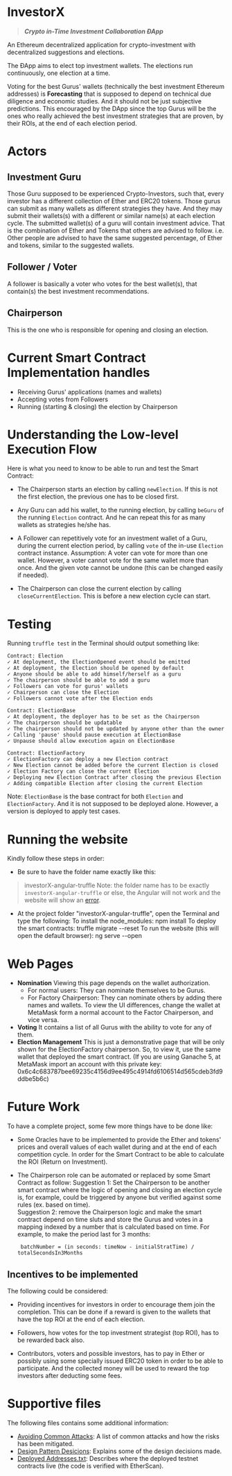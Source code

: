 
# InvestorX 

> ***Crypto in-Time Investment Collaboration ÐApp***

An Ethereum decentralized application for crypto-investment with decentralized suggestions and elections.

The ÐApp aims to elect top investment wallets. The elections run continuously, one election at a time. 

Voting for the best Gurus' wallets (technically the best investment Ethereum addresses) is **Forecasting** that is supposed to depend on technical due diligence and economic studies. And it should not be just subjective predictions. This encouraged by the DApp since the top Gurus will be the ones who really achieved the best investment strategies that are proven, by their ROIs, at the end of each election period.

# Actors

## Investment Guru

Those Guru supposed to be experienced Crypto-Investors, such that, every investor has a different collection of Ether and ERC20 tokens. Those gurus can submit as many wallets as different strategies they have. And they may submit their wallets(s) with a different or similar name(s) at each election cycle. 
The submitted wallet(s) of a guru will contain investment advice. That is the combination of Ether and Tokens that others are advised to follow. i.e. Other people are advised to have the same suggested percentage, of Ether and tokens, similar to the suggested wallets. 

## Follower / Voter

A follower is basically a voter who votes for the best wallet(s), that contain(s) the best investment recommendations. 

## Chairperson

This is the one who is responsible for opening and closing an election.

# Current Smart Contract Implementation handles

- Receiving Gurus' applications (names and wallets)
- Accepting votes from Followers
- Running (starting & closing) the election by Chairperson 


# Understanding the Low-level Execution Flow

Here is what you need to know to be able to run and test the Smart Contract:

- The Chairperson starts an election by calling `newElection`. If this is not the first election, the previous one has to be closed first.

- Any Guru can add his wallet, to the running election, by calling `beGuru` of the running `Election` contract. And he can repeat this for as many wallets as strategies he/she has.

- A Follower can repetitively vote for an investment wallet of a Guru, during the current election period, by calling `vote` of the in-use `Election` contract instance. 
Assumption: A voter can vote for more than one wallet. However, a voter cannot vote for the same wallet more than once. And the given vote cannot be undone (this can be changed easily if needed).

- The Chairperson can close the current election by calling `closeCurrentElection`. This is before a new election cycle can start.


# Testing
Running `truffle test` in the Terminal should output something like:
		
	Contract: Election
	✓ At deployment, the ElectionOpened event should be emitted
	✓ At deployment, the Election should be opened by default
	✓ Anyone should be able to add himself/herself as a guru
	✓ The chairperson should be able to add a guru
	✓ Followers can vote for gurus' wallets
	✓ Chairperson can close the Election
	✓ Followers cannot vote after the Election ends

	Contract: ElectionBase
	✓ At deployment, the deployer has to be set as the Chairperson
	✓ The chairperson should be updatable
	✓ The chairperson should not be updated by anyone other than the owner
	✓ Calling 'pause' should pause execution at ElectionBase
	✓ Unpause should allow execution again on ElectionBase

	Contract: ElectionFactory
	✓ ElectionFactory can deploy a new Election contract
	✓ New Election cannot be added before the current Election is closed
	✓ Election Factory can close the current Election
	✓ Deploying new Election Contract after closing the previous Election
	✓ Adding compatible Election after closing the current Election

Note: `ElectionBase` is the base contract for both `Election` and `ElectionFactory`. And it is not supposed to be deployed alone. However, a version is deployed to apply test cases.

# Running the website
Kindly follow these steps in order:
 - Be sure to have the folder name exactly like this:
> investorX-angular-truffle
Note: the folder name has to be exactly `investorX-angular-truffle` or else, the Angular will not work and the website will show an [error](https://stackoverflow.com/questions/54309107/after-renaming-angular-folder-i-got-the-error-you-seem-to-not-be-depending-on).

 - At the project folder "investorX-angular-truffle", open the Terminal and type the following:
To install the node_modules:
	 npm install
To deploy the smart contracts:
	 truffle migrate --reset
To run the website (this will open the default browser):
	ng serve --open

# Web Pages
 - **Nomination**
 Viewing this page depends on the wallet authorization. 
	- For normal users: They can nominate themselves to be Gurus.
	- For Factory Chairperson: They can nominate others by adding there names and wallets.
	To view the UI differences, change the wallet at MetaMask form a normal account to the Factor Chairperson, and vice versa.
 - **Voting**
 It contains a list of all Gurus with the ability to vote for any of them.
 - **Election Management** 
 This is just a demonstrative page that will be only shown for the ElectionFactory chairperson. So, to view it, use the same wallet that deployed the smart contract. (If you are using Ganache 5, at MetaMask import an account with this private key: 0x6c4c683787bee69235c4156d9ee495c4914fd6106514d565cdeb3fd9ddbe5b6c)

# Future Work
To have a complete project, some few more things have to be done like:
 - Some Oracles have to be implemented to provide the Ether and tokens' prices and overall values of each wallet during and at the end of each competition cycle. In order for the Smart Contract to be able to calculate the ROI (Return on Investment).
 - The Chairperson role can be automated or replaced by some Smart Contract as follow:
Suggestion 1: Set the Chairperson to be another smart contract where the logic of opening and closing an election cycle is, for example, could be triggered by anyone but verified against some rules (ex. based on time).  
Suggestion 2: remove the Chairperson logic and make the smart contract depend on time sluts and store the Gurus and votes in a mapping indexed by a number that is calculated based on time. For example, to make the period last for 3 months: 

	    batchNumber = (in seconds: timeNow - initialStratTime) / totalSecondsIn3Months

## Incentives to be implemented
The following could be considered:
 - Providing incentives for investors in order to encourage them join the completion. This can be done if a reward is given to the wallets that have the top ROI at the end of each election.

 - Followers, how votes for the top investment strategist (top ROI), has to be rewarded back also.

 - Contributors, voters and possible investors, has to pay in Ether or possibly using some specially issued ERC20 token in order to be able to participate. And the collected money will be used to reward the top investors after deducting some fees.


# Supportive files
The following files contains some additional information:

 - [Avoiding Common Attacks](./avoiding_common_attacks.md): A list of common attacks and how the risks has been mitigated.
 - [Design Pattern Desicions](./design_pattern_desicions.md): Explains some of the design decisions made.
 - [Deployed Addresses.txt](./deployed_addresses.txt): Describes where the deployed testnet contracts live (the code is verified with EtherScan).
